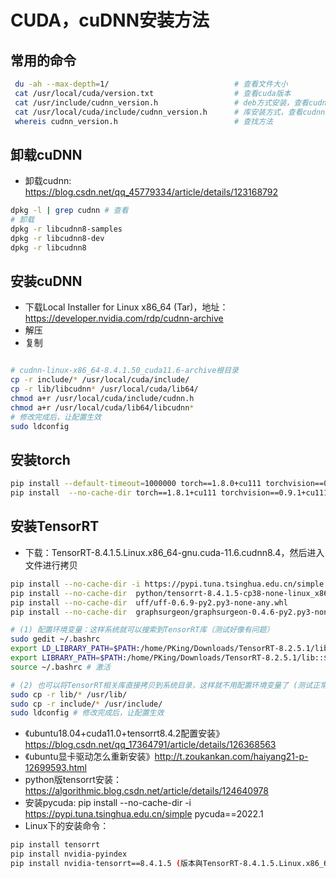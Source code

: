 # CUDA，cuDNN安装方法

## 常用的命令

```bash
 du -ah --max-depth=1/                            # 查看文件大小
 cat /usr/local/cuda/version.txt                  # 查看cuda版本
 cat /usr/include/cudnn_version.h                 # deb方式安装，查看cudnn版本
 cat /usr/local/cuda/include/cudnn_version.h      # 库安装方式，查看cudnn版本
 whereis cudnn_version.h                          # 查找方法
```

## 卸载cuDNN

- 卸载cudnn: https://blog.csdn.net/qq_45779334/article/details/123168792

```bash
dpkg -l | grep cudnn # 查看
# 卸载
dpkg -r libcudnn8-samples
dpkg -r libcudnn8-dev
dpkg -r libcudnn8
```

## 安装cuDNN

- 下载Local Installer for Linux x86_64 (Tar)，地址：https://developer.nvidia.com/rdp/cudnn-archive
- 解压
- 复制

```bash

# cudnn-linux-x86_64-8.4.1.50_cuda11.6-archive根目录
cp -r include/* /usr/local/cuda/include/ 
cp -r lib/libcudnn* /usr/local/cuda/lib64/ 
chmod a+r /usr/local/cuda/include/cudnn.h 
chmod a+r /usr/local/cuda/lib64/libcudnn*
# 修改完成后，让配置生效
sudo ldconfig
```

## 安装torch

```bash
pip install --default-timeout=1000000 torch==1.8.0+cu111 torchvision==0.9.0+cu111 torchaudio==0.8.0 -f https://download.pytorch.org/whl/torch_stable.html
pip install  --no-cache-dir torch==1.8.1+cu111 torchvision==0.9.1+cu111 torchaudio==0.8.1 -f https://download.pytorch.org/whl/torch_stable.html
```

## 安装TensorRT

- 下载：TensorRT-8.4.1.5.Linux.x86_64-gnu.cuda-11.6.cudnn8.4，然后进入文件进行拷贝

```bash
pip install --no-cache-dir -i https://pypi.tuna.tsinghua.edu.cn/simple pycuda==2022.1
pip install --no-cache-dir  python/tensorrt-8.4.1.5-cp38-none-linux_x86_64.whl 
pip install --no-cache-dir  uff/uff-0.6.9-py2.py3-none-any.whl
pip install --no-cache-dir  graphsurgeon/graphsurgeon-0.4.6-py2.py3-none-any.whl

# (1) 配置环境变量：这样系统就可以搜索到TensorRT库（测试好像有问题）
sudo gedit ~/.bashrc
export LD_LIBRARY_PATH=$PATH:/home/PKing/Downloads/TensorRT-8.2.5.1/lib:$LD_LIBRARY_PATH
export LIBRARY_PATH=$PATH:/home/PKing/Downloads/TensorRT-8.2.5.1/lib::$LIBRARY_PATH
source ~/.bashrc # 激活

# (2) 也可以将TensorRT相关库直接拷贝到系统目录，这样就不用配置环境变量了 (测试正常)
sudo cp -r lib/* /usr/lib/
sudo cp -r include/* /usr/include/
sudo ldconfig # 修改完成后，让配置生效
```

- 《ubuntu18.04+cuda11.0+tensorrt8.4.2配置安装》https://blog.csdn.net/qq_17364791/article/details/126368563
- 《ubuntu显卡驱动怎么重新安装》http://t.zoukankan.com/haiyang21-p-12699593.html
- python版tensorrt安装：https://algorithmic.blog.csdn.net/article/details/124640978
- 安装pycuda: pip install --no-cache-dir -i https://pypi.tuna.tsinghua.edu.cn/simple pycuda==2022.1
- Linux下的安装命令：

```bash
pip install tensorrt
pip install nvidia-pyindex
pip install nvidia-tensorrt==8.4.1.5 (版本與TensorRT-8.4.1.5.Linux.x86_64-gnu.cuda-11.6.cudnn8.4匹配即可)
```

